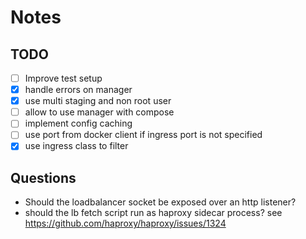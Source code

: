 # Notes

## TODO

- [ ] Improve test setup
- [x] handle errors on manager
- [x] use multi staging and non root user
- [ ] allow to use manager with compose
- [ ] implement config caching
- [ ] use port from docker client if ingress port is not specified
- [x] use ingress class to filter

## Questions

- Should the loadbalancer socket be exposed over an http listener?
- should the lb fetch script run as haproxy sidecar process? see https://github.com/haproxy/haproxy/issues/1324
